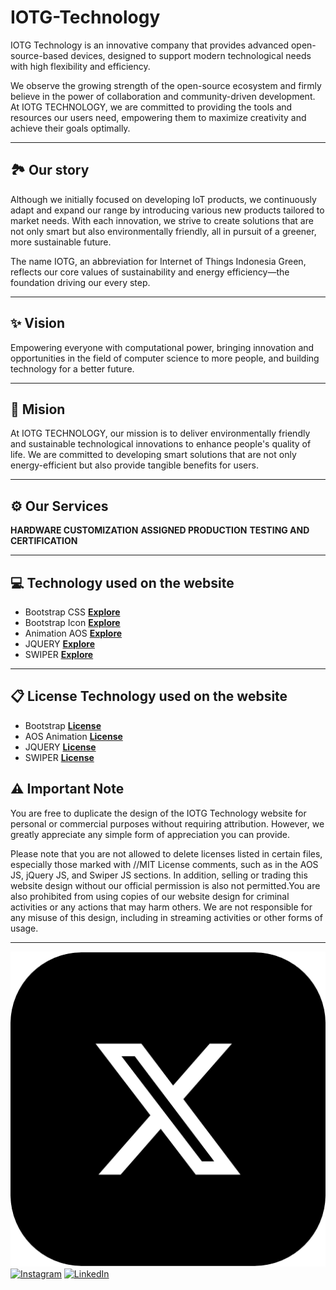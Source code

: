 # IOTG-Technology
IOTG Technology is an innovative company that provides advanced open-source-based devices, designed to support modern technological needs with high flexibility and efficiency.

We observe the growing strength of the open-source ecosystem and firmly believe in the power of collaboration and community-driven development. At IOTG TECHNOLOGY, we are committed to providing the tools and resources our users need, empowering them to maximize creativity and achieve their goals optimally.

---
## 🏞️ Our story
Although we initially focused on developing IoT products, we continuously adapt and expand our range by introducing various new products tailored to market needs. With each innovation, we strive to create solutions that are not only smart but also environmentally friendly, all in pursuit of a greener, more sustainable future.

The name IOTG, an abbreviation for Internet of Things Indonesia Green, reflects our core values of sustainability and energy efficiency—the foundation driving our every step.

---
## ✨ Vision
Empowering everyone with computational power, bringing innovation and opportunities in the field of computer science to more people, and building technology for a better future.

---
## 🎯 Mision
At IOTG TECHNOLOGY, our mission is to deliver environmentally friendly and sustainable technological innovations to enhance people's quality of life. We are committed to developing smart solutions that are not only energy-efficient but also provide tangible benefits for users.

---
## ⚙️ Our Services
**HARDWARE CUSTOMIZATION**
**ASSIGNED PRODUCTION**
**TESTING AND CERTIFICATION**

---
## 💻 Technology used on the website
- Bootstrap CSS **[Explore](https://getbootstrap.com/)**
- Bootstrap Icon **[Explore](https://icons.getbootstrap.com/)**
- Animation AOS **[Explore](https://michalsnik.github.io/aos/)**
- JQUERY **[Explore](https://jquery.com/)**
- SWIPER **[Explore](https://swiperjs.com/)**

---
## 📋 License Technology used on the website
- Bootstrap **[License](https://getbootstrap.com/docs/4.0/about/license/)**
- AOS Animation **[License](https://github.com/michalsnik/aos/blob/next/LICENSE)**
- JQUERY **[License](https://jquery.com/license/)**
- SWIPER **[License](https://github.com/nolimits4web/swiper/blob/master/LICENSE)**

## ⚠️ Important Note
You are free to duplicate the design of the IOTG Technology website for personal or commercial purposes without requiring attribution. However, we greatly appreciate any simple form of appreciation you can provide.

Please note that you are not allowed to delete licenses listed in certain files, especially those marked with //MIT License comments, such as in the AOS JS, jQuery JS, and Swiper JS sections. In addition, selling or trading this website design without our official permission is also not permitted.You are also prohibited from using copies of our website design for criminal activities or any actions that may harm others. We are not responsible for any misuse of this design, including in streaming activities or other forms of usage.

---
[![Twitter](https://github.com/IOTGTechnology/Social-Media-Icons/blob/main/X.png)](https://www.instagram.com/iotgtechnology/)
[![Instagram](link_gambar_instagram)](https://instagram.com/username)
[![LinkedIn](link_gambar_linkedin)](https://linkedin.com/in/username)
